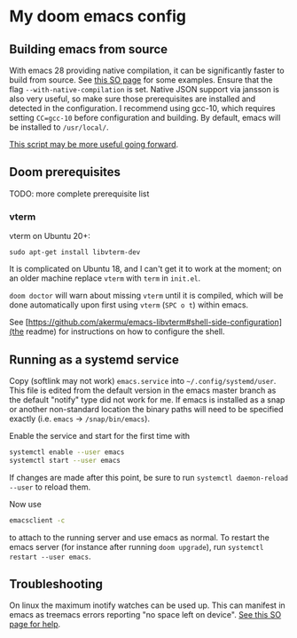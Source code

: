 # My doom emacs config

## Building emacs from source

With emacs 28 providing native compilation, it can be significantly faster to build from source.
See [this SO
page](https://emacs.stackexchange.com/questions/59538/compile-emacs-from-feature-native-comp-gccemacs-branch-on-ubuntu)
for some examples. Ensure that the flag `--with-native-compilation` is set. Native JSON
support via jansson is also very useful, so make sure those prerequisites are installed
and detected in the configuration. I recommend using gcc-10, which requires setting
`CC=gcc-10` before configuration and building. By default, emacs will be installed to
`/usr/local/`.

[This script may be more useful going forward](https://gitlab.com/mslot/src_installs/-/blob/master/emacs_install_ubuntu.sh).

## Doom prerequisites

TODO: more complete prerequisite list

### vterm

vterm on Ubuntu 20+:
```
sudo apt-get install libvterm-dev
```

It is complicated on Ubuntu 18, and I can't get it to work at the moment; on an older
machine replace `vterm` with `term` in `init.el`.

`doom doctor` will warn about missing `vterm` until it is compiled, which will be done
automatically upon first using `vterm` (`SPC o t`) within emacs.

See [https://github.com/akermu/emacs-libvterm#shell-side-configuration](the readme) for
instructions on how to configure the shell.

## Running as a systemd service

Copy (softlink may not work) `emacs.service` into `~/.config/systemd/user`. This file is
edited from the default version in the emacs master branch as the default "notify" type
did not work for me. If emacs is installed as a snap or another non-standard location
the binary paths will need to be specified exactly (i.e. `emacs` -> `/snap/bin/emacs`).

Enable the service and start for the first time with

``` sh
systemctl enable --user emacs
systemctl start --user emacs
```
If changes are made after this point, be sure to run `systemctl daemon-reload --user` to reload them.

Now use

``` sh
emacsclient -c
```

to attach to the running server and use emacs as normal. To restart the emacs server
(for instance after running `doom upgrade`), run `systemctl restart --user emacs`.

## Troubleshooting

On linux the maximum inotify watches can be used up. This can manifest in emacs as
treemacs errors reporting "no space left on device".
[See this SO page for help](https://unix.stackexchange.com/questions/13751/kernel-inotify-watch-limit-reached).
